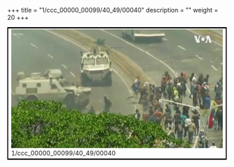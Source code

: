 +++
title = "1/ccc_00000_00099/40_49/00040"
description = ""
weight = 20
+++

<table style="border:2px solid black;max-width:800px;max-height:800px;" 
><tr><td>
<img class="center-fit-jpg"
src="/jpg_/aaa_20190430_NxaOmWaI8sI_00039.jpg">
1/ccc_00000_00099/40_49/00040
</img></td></tr></table>

